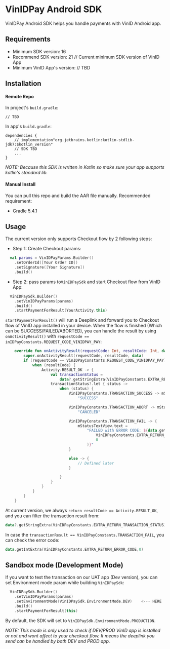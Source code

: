 # VinIDPay Android SDK

VinIDPay Android SDK helps you handle payments with VinID Android app.

## Requirements
- Minimum SDK version: 16
- Recommend SDK version: 21 // Current minimum SDK version of VinID App
- Minimum VinID App's version: // TBD

## Installation

#### Remote Repo

In project's `build.gradle`:
```
// TBD
```

In app's `build.gradle`:

```
dependencies {
    // implementation"org.jetbrains.kotlin:kotlin-stdlib-jdk7:$kotlin_version"
    // SDK TBD
    ...
}
```

*NOTE: Because this SDK is written in Kotlin so make sure your app supports kotlin's standard lib.*

#### Manual Install

You can pull this repo and build the AAR file manually.
Recommended requirement:
- Gradle 5.4.1

## Usage
The current version only supports Checkout flow by 2 following steps:

- Step 1: Create Checkout params:

```kotlin
  val params = VinIDPayParams.Builder()
    .setOrderId([Your Order ID])
    .setSignature([Your Signature])
    .build()
```

- Step 2: pass params to`VinIDPaySdk` and start Checkout flow from VinID App:

```kotlin
  VinIDPaySdk.Builder()
    .setVinIDPayParams(params)
    .build()
    .startPaymentForResult(YourActivity.this)
```

`startPaymentForResult()` will run a Deeplink and forward you to Checkout flow of VinID app installed in your device. 
When the flow is finished (Which can be SUCCESS/FAILED/ABORTED), you can handle the result by using `onActivityResult()` with `requestCode == inIDPayConstants.REQUEST_CODE_VINIDPAY_PAY`:

```kotlin
    override fun onActivityResult(requestCode: Int, resultCode: Int, data: Intent?) {
        super.onActivityResult(requestCode, resultCode, data)
        if (requestCode == VinIDPayConstants.REQUEST_CODE_VINIDPAY_PAY) {
            when (resultCode) {
                Activity.RESULT_OK -> {
                    val transactionStatus =
                        data?.getStringExtra(VinIDPayConstants.EXTRA_RETURN_TRANSACTION_STATUS)
                    transactionStatus?.let { status ->
                        when (status) {
                            VinIDPayConstants.TRANSACTION_SUCCESS -> mStatusTextView.text =
                                "SUCCESS"

                            VinIDPayConstants.TRANSACTION_ABORT -> mStatusTextView.text =
                                "CANCELED"

                            VinIDPayConstants.TRANSACTION_FAIL -> {
                                mStatusTextView.text =
                                    "FAILED with ERROR CODE: ${data.getIntExtra(
                                        VinIDPayConstants.EXTRA_RETURN_ERROR_CODE,
                                        0
                                    )}"
                            }

                            else -> {
                                // Defined later
                            }

                        }
                    }
                }
            }
        }
    }
```

At current version, we always `return resultCode == Activity.RESULT_OK`, and you can filter the transaction result from:

```kotlin
data?.getStringExtra(VinIDPayConstants.EXTRA_RETURN_TRANSACTION_STATUS)
```

In case the `transactionResult == VinIDPayConstants.TRANSACTION_FAIL`, you can check the error code:

```kotlin
data.getIntExtra(VinIDPayConstants.EXTRA_RETURN_ERROR_CODE,0)
```

## Sandbox mode (Development Mode)
If you want to test the transaction on our UAT app (Dev version), you can set Environment mode param while building `VinIDPaySdk`:

```kotlin
  VinIDPaySdk.Builder()
    .setVinIDPayParams(params)
    .setEnvironmentMode(VinIDPaySdk.EnvironmentMode.DEV)    <--- HERE
    .build()
    .startPaymentForResult(this)
```

By default, the SDK will set to `VinIDPaySdk.EnvironmentMode.PRODUCTION`.

*NOTE: This mode is only used to check if DEV/PROD VinID app is installed or not and wont affect to your checkout flow. It means the deeplink you send can be handled by both DEV and PROD app.*
